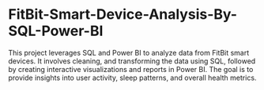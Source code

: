 # FitBit-Smart-Device-Analysis-By-SQL-Power-BI
This project leverages SQL and Power BI to analyze data from FitBit smart devices. It involves cleaning, and transforming the data using SQL, followed by creating interactive visualizations and reports in Power BI. The goal is to provide insights into user activity, sleep patterns, and overall health metrics.
